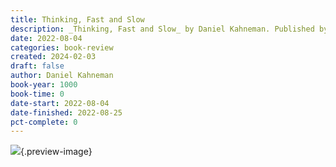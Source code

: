 ```yaml
---
title: Thinking, Fast and Slow
description: _Thinking, Fast and Slow_ by Daniel Kahneman. Published by Books on Tape, with ISBN 9780739357996.0. Read on 2022-08-04
date: 2022-08-04
categories: book-review
created: 2024-02-03
draft: false
author: Daniel Kahneman
book-year: 1000
book-time: 0
date-start: 2022-08-04
date-finished: 2022-08-25
pct-complete: 0
---
```


![](https://img3.od-cdn.com/ImageType-100/1191-1/{D634F1A6-E460-4147-B12D-5CD7E73DE26E}Img100.jpg){.preview-image}